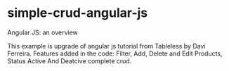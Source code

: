 # simple-crud-angular-js
Angular JS: an overview

This example is upgrade of angular js tutorial from Tableless by Davi Ferreira. Features added in the code: Filter, Add, Delete and Edit Products, Status Active And Deatcive complete crud.
